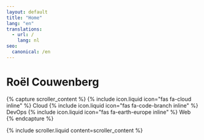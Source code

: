 ```yaml
---
layout: default
title: "Home"
lang: "en"
translations:
  - url: /
    lang: nl
seo:
  canonical: /en
---
```


# Roël Couwenberg

{% capture scroller_content %}
<span>{% include icon.liquid icon="fas fa-cloud inline" %} Cloud</span>
<span>{% include icon.liquid icon="fas fa-code-branch inline" %} DevOps</span>
<span>{% include icon.liquid icon="fas fa-earth-europe inline" %} Web</span>
{% endcapture %}

{% include scroller.liquid content=scroller_content %}
